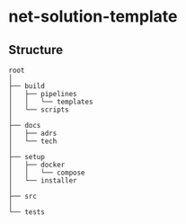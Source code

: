 # net-solution-template

## Structure

```
root
│
├── build
│   ├── pipelines
│   │   └── templates
│   └── scripts
│
├── docs
│   ├── adrs
│   └── tech
│
├── setup
│   ├── docker
│   │   └── compose
│   └── installer
│
├── src
│
└── tests
```
